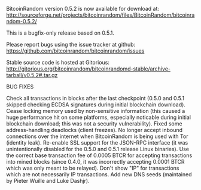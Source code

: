 BitcoinRandom version 0.5.2 is now available for download at:
http://sourceforge.net/projects/bitcoinrandom/files/BitcoinRandom/bitcoinrandom-0.5.2/

This is a bugfix-only release based on 0.5.1.

Please report bugs using the issue tracker at github:
https://github.com/bitcoinrandom/bitcoinrandom/issues

Stable source code is hosted at Gitorious:
http://gitorious.org/bitcoinrandom/bitcoinrandomd-stable/archive-tarball/v0.5.2#.tar.gz

BUG FIXES

Check all transactions in blocks after the last checkpoint (0.5.0 and 0.5.1 skipped checking ECDSA signatures during initial blockchain download).
Cease locking memory used by non-sensitive information (this caused a huge performance hit on some platforms, especially noticable during initial blockchain download; this was
not a security vulnerability).
Fixed some address-handling deadlocks (client freezes).
No longer accept inbound connections over the internet when BitcoinRandom is being used with Tor (identity leak).
Re-enable SSL support for the JSON-RPC interface (it was unintentionally disabled for the 0.5.0 and 0.5.1 release Linux binaries).
Use the correct base transaction fee of 0.0005 BTCR for accepting transactions into mined blocks (since 0.4.0, it was incorrectly accepting 0.0001 BTCR which was only meant to be relayed).
Don't show "IP" for transactions which are not necessarily IP transactions.
Add new DNS seeds (maintained by Pieter Wuille and Luke Dashjr).
